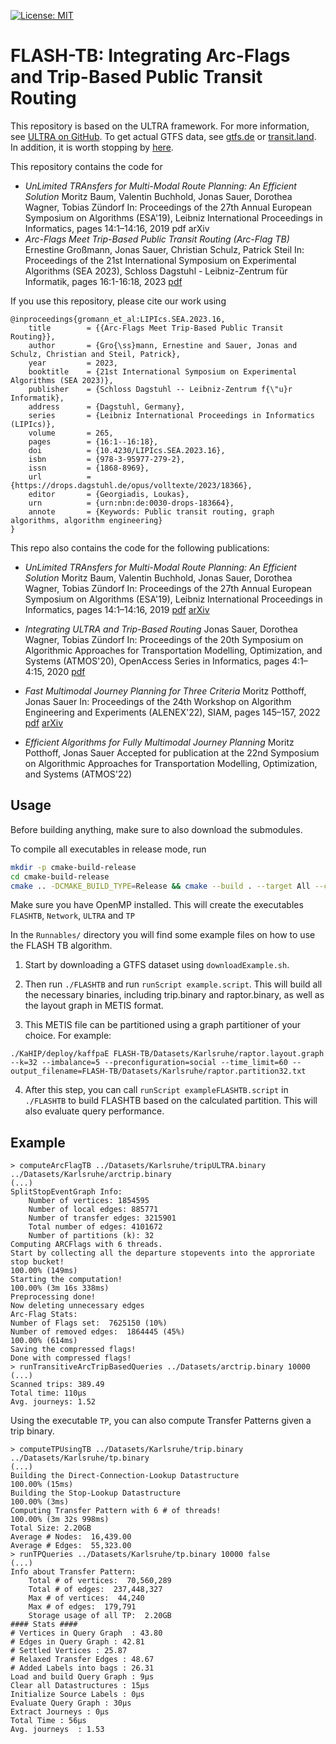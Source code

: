 
[![License: MIT](https://img.shields.io/badge/License-MIT-yellow.svg)](https://opensource.org/licenses/MIT)

# FLASH-TB: Integrating Arc-Flags and Trip-Based Public Transit Routing
This repository is based on the ULTRA framework. For more information, see [ULTRA on GitHub](https://github.com/kit-algo/ULTRA). To get actual GTFS data, see [gtfs.de](https://gtfs.de/) or [transit.land](https://www.transit.land/). In addition, it is worth stopping by [here](https://www.youtube.com/watch?v=dQw4w9WgXcQ).

This repository contains the code for

* *UnLimited TRAnsfers for Multi-Modal Route Planning: An Efficient Solution* Moritz Baum, Valentin Buchhold, Jonas Sauer, Dorothea Wagner, Tobias Zündorf In: Proceedings of the 27th Annual European Symposium on Algorithms (ESA'19), Leibniz International Proceedings in Informatics, pages 14:1–14:16, 2019 pdf arXiv
* *Arc-Flags Meet Trip-Based Public Transit Routing (Arc-Flag TB)* 
Ernestine Großmann, Jonas Sauer, Christian Schulz, Patrick Steil
In: Proceedings of the 21st International Symposium on Experimental Algorithms (SEA 2023), Schloss Dagstuhl - Leibniz-Zentrum für Informatik, pages 16:1-16:18, 2023
[pdf](https://drops.dagstuhl.de/opus/volltexte/2023/18366/pdf/LIPIcs-SEA-2023-16.pdf)

If you use this repository, please cite our work using

```
@inproceedings{gromann_et_al:LIPIcs.SEA.2023.16,
	title        = {{Arc-Flags Meet Trip-Based Public Transit Routing}},
	author       = {Gro{\ss}mann, Ernestine and Sauer, Jonas and Schulz, Christian and Steil, Patrick},
	year         = 2023,
	booktitle    = {21st International Symposium on Experimental Algorithms (SEA 2023)},
	publisher    = {Schloss Dagstuhl -- Leibniz-Zentrum f{\"u}r Informatik},
	address      = {Dagstuhl, Germany},
	series       = {Leibniz International Proceedings in Informatics (LIPIcs)},
	volume       = 265,
	pages        = {16:1--16:18},
	doi          = {10.4230/LIPIcs.SEA.2023.16},
	isbn         = {978-3-95977-279-2},
	issn         = {1868-8969},
	url          = {https://drops.dagstuhl.de/opus/volltexte/2023/18366},
	editor       = {Georgiadis, Loukas},
	urn          = {urn:nbn:de:0030-drops-183664},
	annote       = {Keywords: Public transit routing, graph algorithms, algorithm engineering}
}
```

This repo also contains the code for the following publications:

* *UnLimited TRAnsfers for Multi-Modal Route Planning: An Efficient Solution*
Moritz Baum, Valentin Buchhold, Jonas Sauer, Dorothea Wagner, Tobias Zündorf
In: Proceedings of the 27th Annual European Symposium on Algorithms (ESA'19), Leibniz International Proceedings in Informatics, pages 14:1–14:16, 2019 [pdf](https://drops.dagstuhl.de/opus/volltexte/2019/11135/pdf/LIPIcs-ESA-2019-14.pdf) [arXiv](https://arxiv.org/abs/1906.04832)

* *Integrating ULTRA and Trip-Based Routing*
Jonas Sauer, Dorothea Wagner, Tobias Zündorf
In: Proceedings of the 20th Symposium on Algorithmic Approaches for Transportation Modelling, Optimization, and Systems (ATMOS'20), OpenAccess Series in Informatics, pages 4:1–4:15, 2020 [pdf](http://i11www.ira.uka.de/extra/publications/swz-iultr-20.pdf)

* *Fast Multimodal Journey Planning for Three Criteria*
Moritz Potthoff, Jonas Sauer
In: Proceedings of the 24th Workshop on Algorithm Engineering and Experiments (ALENEX'22), SIAM, pages 145–157, 2022 [pdf](https://epubs.siam.org/doi/epdf/10.1137/1.9781611977042.12) [arXiv](https://arxiv.org/abs/2110.12954)

* *Efficient Algorithms for Fully Multimodal Journey Planning*
Moritz Potthoff, Jonas Sauer
Accepted for publication at the 22nd Symposium on Algorithmic Approaches for Transportation Modelling, Optimization, and Systems (ATMOS'22)

## Usage
Before building anything, make sure to also download the submodules.

To compile all executables in release mode, run

```bash
mkdir -p cmake-build-release
cd cmake-build-release
cmake .. -DCMAKE_BUILD_TYPE=Release && cmake --build . --target All --config Release
```

Make sure you have OpenMP installed. This will create the executables ``FLASHTB``, ``Network``, ``ULTRA`` and ``TP``

 In the ``Runnables/`` directory you will find some example files on how to use the FLASH TB algorithm.

1. Start by downloading a GTFS dataset using ``downloadExample.sh``.

2. Then run ``./FLASHTB`` and run ``runScript example.script``. This will build all the necessary binaries, including trip.binary and raptor.binary, as well as the layout graph in METIS format.

3. This METIS file can be partitioned using a graph partitioner of your choice.  For example:

```./KaHIP/deploy/kaffpaE FLASH-TB/Datasets/Karlsruhe/raptor.layout.graph --k=32 --imbalance=5 --preconfiguration=social --time_limit=60 --output_filename=FLASH-TB/Datasets/Karlsruhe/raptor.partition32.txt```

4. After this step, you can call ``runScript exampleFLASHTB.script`` in ``./FLASHTB`` to build FLASHTB based on the calculated partition. This will also evaluate query performance.

## Example

```
> computeArcFlagTB ../Datasets/Karlsruhe/tripULTRA.binary ../Datasets/Karlsruhe/arctrip.binary
(...)
SplitStopEventGraph Info:
	Number of vertices: 1854595
	Number of local edges: 885771
	Number of transfer edges: 3215901
	Total number of edges: 4101672
	Number of partitions (k): 32
Computing ARCFlags with 6 threads.
Start by collecting all the departure stopevents into the approriate stop bucket!
100.00% (149ms)
Starting the computation!
100.00% (3m 16s 338ms)
Preprocessing done!
Now deleting unnecessary edges
Arc-Flag Stats:
Number of Flags set:  7625150 (10%)
Number of removed edges:  1864445 (45%)
100.00% (614ms)
Saving the compressed flags!
Done with compressed flags!
> runTransitiveArcTripBasedQueries ../Datasets/arctrip.binary 10000
(...)
Scanned trips: 389.49
Total time: 110µs
Avg. journeys: 1.52
```

Using the executable ``TP``, you can also compute Transfer Patterns given a trip binary.
```
> computeTPUsingTB ../Datasets/Karlsruhe/trip.binary ../Datasets/Karlsruhe/tp.binary
(...)
Building the Direct-Connection-Lookup Datastructure
100.00% (15ms)
Building the Stop-Lookup Datastructure
100.00% (3ms)
Computing Transfer Pattern with 6 # of threads!
100.00% (3m 32s 998ms)
Total Size: 2.20GB
Average # Nodes:  16,439.00
Average # Edges:  55,323.00
> runTPQueries ../Datasets/Karlsruhe/tp.binary 10000 false
(...)
Info about Transfer Pattern:
	Total # of vertices:  70,560,289
	Total # of edges:  237,448,327
	Max # of vertices:  44,240
	Max # of edges:  179,791
	Storage usage of all TP:  2.20GB
#### Stats ####
# Vertices in Query Graph  : 43.80
# Edges in Query Graph : 42.81
# Settled Vertices : 25.87
# Relaxed Transfer Edges : 48.67
# Added Labels into bags : 26.31
Load and build Query Graph : 9µs
Clear all Datastructures : 15µs
Initialize Source Labels : 0µs
Evaluate Query Graph : 30µs
Extract Journeys : 0µs
Total Time : 56µs
Avg. journeys  : 1.53
```

